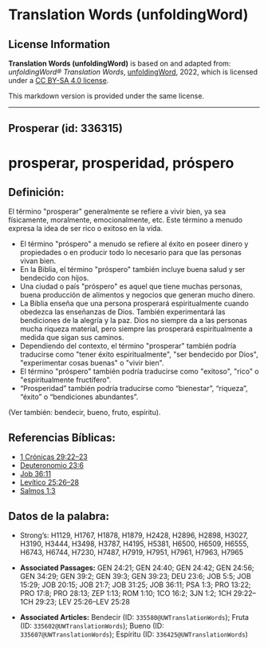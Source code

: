 # Translation Words (unfoldingWord)

## License Information

**Translation Words (unfoldingWord)** is based on and adapted from: _unfoldingWord® Translation Words_, [unfoldingWord](https://unfoldingword.org/utw), 2022, which is licensed under a [CC BY-SA 4.0 license](https://creativecommons.org/licenses/by-sa/4.0/legalcode.en).

This markdown version is provided under the same license.



--------------------------------

## Prosperar (id: 336315)

prosperar, prosperidad, próspero
================================

Definición:
-----------

El término "prosperar" generalmente se refiere a vivir bien, ya sea físicamente, moralmente, emocionalmente, etc. Este término a menudo expresa la idea de ser rico o exitoso en la vida.

* El término "próspero" a menudo se refiere al éxito en poseer dinero y propiedades o en producir todo lo necesario para que las personas vivan bien.
* En la Biblia, el término "próspero" también incluye buena salud y ser bendecido con hijos.
* Una ciudad o país "próspero" es aquel que tiene muchas personas, buena producción de alimentos y negocios que generan mucho dinero.
* La Biblia enseña que una persona prosperará espiritualmente cuando obedezca las enseñanzas de Dios. También experimentará las bendiciones de la alegría y la paz. Dios no siempre da a las personas mucha riqueza material, pero siempre las prosperará espiritualmente a medida que sigan sus caminos.
* Dependiendo del contexto, el término "prosperar" también podría traducirse como "tener éxito espiritualmente", "ser bendecido por Dios", "experimentar cosas buenas" o "vivir bien".
* El término "próspero" también podría traducirse como "exitoso", "rico" o "espiritualmente fructífero".
* “Prosperidad” también podría traducirse como “bienestar”, “riqueza”, “éxito” o “bendiciones abundantes”.

(Ver también: bendecir, bueno, fruto, espíritu).

Referencias Bíblicas:
---------------------

* [1 Crónicas 29:22–23](https://ref.ly/1Chr29:22-1Chr29:23)
* [Deuteronomio 23:6](https://ref.ly/Deut23:6)
* [Job 36:11](https://ref.ly/Job36:11)
* [Levítico 25:26–28](https://ref.ly/Lev25:26-Lev25:28)
* [Salmos 1:3](https://ref.ly/Ps1:3)

Datos de la palabra:
--------------------

* Strong’s: H1129, H1767, H1878, H1879, H2428, H2896, H2898, H3027, H3190, H3444, H3498, H3787, H4195, H5381, H6500, H6509, H6555, H6743, H6744, H7230, H7487, H7919, H7951, H7961, H7963, H7965

* **Associated Passages:** GEN 24:21; GEN 24:40; GEN 24:42; GEN 24:56; GEN 34:29; GEN 39:2; GEN 39:3; GEN 39:23; DEU 23:6; JOB 5:5; JOB 15:29; JOB 20:15; JOB 21:7; JOB 31:25; JOB 36:11; PSA 1:3; PRO 13:22; PRO 17:8; PRO 28:13; ZEP 1:13; ROM 1:10; 1CO 16:2; 3JN 1:2; 1CH 29:22–1CH 29:23; LEV 25:26–LEV 25:28
* **Associated Articles:** Bendecir (ID: `335580@UWTranslationWords`); Fruta (ID: `335602@UWTranslationWords`); Bueno (ID: `335607@UWTranslationWords`); Espíritu (ID: `336425@UWTranslationWords`)

